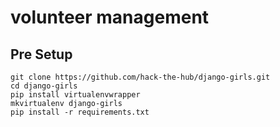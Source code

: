 # volunteer management

## Pre Setup

```
git clone https://github.com/hack-the-hub/django-girls.git
cd django-girls
pip install virtualenvwrapper
mkvirtualenv django-girls
pip install -r requirements.txt
```

